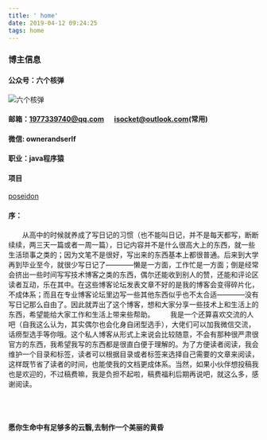 ```yaml
---
title: ' home'
date: 2019-04-12 09:24:25
tags: home
---
```


### 博主信息

#### 公众号：六个核弹

![六个核弹](https://oscimg.oschina.net/oscnet/c61536f9b3d186f75ef7bdd5f468c2bfb08.jpg)

#### 邮箱：1977339740@qq.com  &emsp; isocket@outlook.com(常用)

#### 微信: ownerandserlf

#### 职业：java程序猿

#### 项目

[poseidon](https://github.com/muggle0/poseidon)

<!--more-->
#### 序：

  &emsp;&emsp;从高中的时候就养成了写日记的习惯（也不能叫日记，并不是每天都写，断断续续，两三天一篇或者一周一篇），日记内容并不是什么很高大上的东西，就一些生活琐事之类的；因为文笔不是很好，写出来的东西基本上都很普通。后来到大学再到毕业至今，就很少写日记了————懒是一方面，工作忙是一方面；倒是经常会挤出一些时间写写技术博客之类的东西，偶尔还能收到别人的赞，还能和评论区读者互动，乐在其中。在这些博客论坛发表文章不好的是我的博客会变得碎片化，不成体系；而且在专业博客论坛里边写一些其他东西似乎也不太合适————没有写日记那么自由了。因此就弄出了这个博客，想和大家分享一些技术上和生活上的东西，希望能给大家工作和生活上带来些帮助。
   &emsp;&emsp;我是一个还算喜欢交流的人吧（自我这么认为，其实偶尔也会化身自闭型选手），大佬们可以加我微信交流，话痨型选手等你哦。这个私人博客从形式上来说会比较随意，不会有那种很严肃很官方的东西，我希望我写的东西都是很直白便于理解的。为了方便读者阅读，我会维护一个目录和标签，读者可以根据目录或者标签来选择自己需要的文章来阅读，这样既节省了读者的时间，也能使我的文档更成体系。当然，如果小伙伴想投稿我也是欢迎的，不过稿费嘛，我是负担不起啦，稿费福利后期再说吧，就这么多，感谢阅读。


<br>

<br>

#### 愿你生命中有足够多的云翳,去制作一个美丽的黄昏
